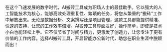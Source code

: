 在这个飞速发展的数字时代，AI搬砖工具成为职场人士的最佳助手。它以强大的人工智能技术为核心，能够高效处理重复性、繁琐的任务，将您从繁重的“搬砖”工作中解放出来。无论是数据分析、文案撰写还是项目管理，这款工具都能提供精准、快速的支持，让您的工作效率倍增。AI搬砖工具界面友好，操作简单，即使是技术小白也能轻松上手。它不仅节省了时间与精力，更激发了创造力，让您专注于更有价值的工作内容。选择AI搬砖工具，开启智能办公新时代，助您在职业生涯中脱颖而出！